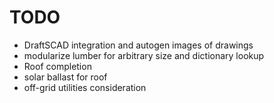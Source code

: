 # TODO

- DraftSCAD integration and autogen images of drawings
- modularize lumber for arbitrary size and dictionary lookup
- Roof completion
- solar ballast for roof
- off-grid utilities consideration
